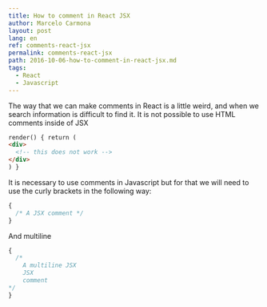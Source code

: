 ```yaml
---
title: How to comment in React JSX
author: Marcelo Carmona
layout: post
lang: en
ref: comments-react-jsx
permalink: comments-react-jsx
path: 2016-10-06-how-to-comment-in-react-jsx.md
tags:
  - React
  - Javascript
---
```


The way that we can make comments in React is a little weird, and when we search information is difficult to find it.
It is not possible to use HTML comments inside of JSX

```html
render() { return (
<div>
  <!-- this does not work -->
</div>
) }
```

It is necessary to use comments in Javascript but for that we will need to use the curly brackets in the following way:

```javascript
{
  /* A JSX comment */
}
```

And multiline

```javascript
{
  /* 
    A multiline JSX
    JSX
    comment
*/
}
```
